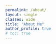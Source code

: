 ```yaml
---
permalink: /about/
layout: single
classes: wide
title: "About Me"
author_profile: true
# toc: true
---
```


